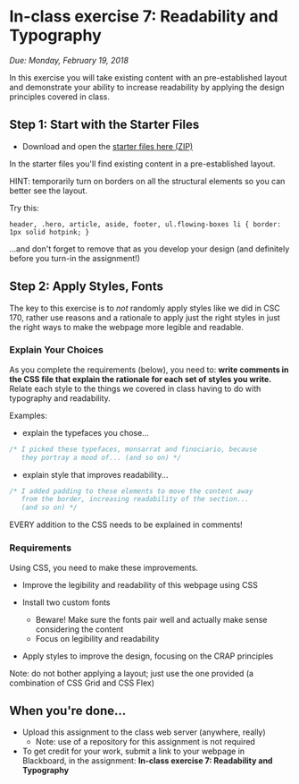 # In-class exercise 7: Readability and Typography

*Due: Monday, February 19, 2018* 

In this exercise you will take existing content with an pre-established layout and demonstrate your ability to increase readability by applying the design principles covered in class. 

## Step 1: Start with the Starter Files

- Download and open the [starter files here (ZIP)](starter-files-7.zip)

In the starter files you'll find existing content in a pre-established layout.

HINT: temporarily turn on borders on all the structural elements so you can better see the layout.  

Try this:

 `header, .hero, article, aside, footer, ul.flowing-boxes li { border: 1px solid hotpink; }`

...and don't forget to remove that as you develop your design (and definitely before you turn-in the assignment!)

## Step 2: Apply Styles, Fonts

The key to this exercise is to *not* randomly apply styles like we did in CSC 170, rather use reasons and a rationale to apply just the right styles in just the right ways to make the webpage more legible and readable.  

### Explain Your Choices

As you complete the requirements (below), you need to: **write comments in the CSS file that explain the rationale for each set of styles you write.**  Relate each style to the things we covered in class having to do with typography and readability.  

Examples:

- explain the typefaces you chose...

```css
/* I picked these typefaces, monsarrat and finociario, because 
   they portray a mood of... (and so on) */
```

- explain style that improves readability...

```css
/* I added padding to these elements to move the content away 
   from the border, increasing readability of the section... 
   (and so on) */
```

EVERY addition to the CSS needs to be explained in comments!

### Requirements

Using CSS, you need to make these improvements.

- Improve the legibility and readability of this webpage using CSS

- Install two custom fonts
  - Beware!  Make sure the fonts pair well and actually make sense considering the content
  - Focus on legibility and readability

- Apply styles to improve the design, focusing on the CRAP principles

Note: do not bother applying a layout; just use the one provided (a combination of CSS Grid and CSS Flex)

## When you're done...

- Upload this assignment to the class web server (anywhere, really)
  - Note: use of a repository for this assignment is not required
- To get credit for your work, submit a link to your webpage in Blackboard, in the assignment: **In-class exercise 7: Readability and Typography**


